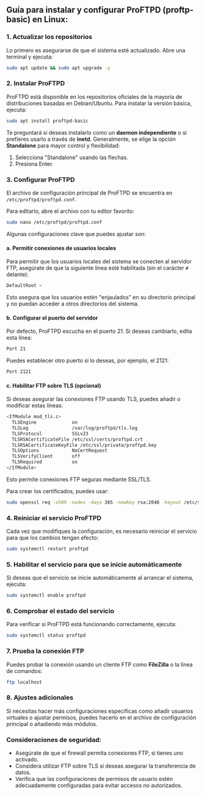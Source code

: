 ## Guía para instalar y configurar **ProFTPD (proftp-basic)** en Linux:

### 1. **Actualizar los repositorios**
Lo primero es asegurarse de que el sistema esté actualizado. Abre una terminal y ejecuta:

```bash
sudo apt update && sudo apt upgrade -y
```

### 2. **Instalar ProFTPD**
ProFTPD está disponible en los repositorios oficiales de la mayoría de distribuciones basadas en Debian/Ubuntu. Para instalar la versión básica, ejecuta:

```bash
sudo apt install proftpd-basic
```

Te preguntará si deseas instalarlo como un **daemon independiente** o si prefieres usarlo a través de **inetd**. Generalmente, se elige la opción **Standalone** para mayor control y flexibilidad:

1. Selecciona "Standalone" usando las flechas.
2. Presiona Enter.

### 3. **Configurar ProFTPD**

El archivo de configuración principal de ProFTPD se encuentra en `/etc/proftpd/proftpd.conf`.

Para editarlo, abre el archivo con tu editor favorito:

```bash
sudo nano /etc/proftpd/proftpd.conf
```

Algunas configuraciones clave que puedes ajustar son:

#### a. **Permitir conexiones de usuarios locales**

Para permitir que los usuarios locales del sistema se conecten al servidor FTP, asegúrate de que la siguiente línea esté habilitada (sin el carácter `#` delante):

```bash
DefaultRoot ~
```

Esto asegura que los usuarios estén "enjaulados" en su directorio principal y no puedan acceder a otros directorios del sistema.

#### b. **Configurar el puerto del servidor**

Por defecto, ProFTPD escucha en el puerto 21. Si deseas cambiarlo, edita esta línea:

```bash
Port 21
```

Puedes establecer otro puerto si lo deseas, por ejemplo, el 2121:

```bash
Port 2121
```

#### c. **Habilitar FTP sobre TLS (opcional)**

Si deseas asegurar las conexiones FTP usando TLS, puedes añadir o modificar estas líneas:

```bash
<IfModule mod_tls.c>
  TLSEngine             on
  TLSLog                /var/log/proftpd/tls.log
  TLSProtocol           SSLv23
  TLSRSACertificateFile /etc/ssl/certs/proftpd.crt
  TLSRSACertificateKeyFile /etc/ssl/private/proftpd.key
  TLSOptions            NoCertRequest
  TLSVerifyClient       off
  TLSRequired           on
</IfModule>
```

Esto permite conexiones FTP seguras mediante SSL/TLS.

Para crear los certificados, puedes usar:

```bash
sudo openssl req -x509 -nodes -days 365 -newkey rsa:2048 -keyout /etc/ssl/private/proftpd.key -out /etc/ssl/certs/proftpd.crt
```

### 4. **Reiniciar el servicio ProFTPD**

Cada vez que modifiques la configuración, es necesario reiniciar el servicio para que los cambios tengan efecto:

```bash
sudo systemctl restart proftpd
```

### 5. **Habilitar el servicio para que se inicie automáticamente**

Si deseas que el servicio se inicie automáticamente al arrancar el sistema, ejecuta:

```bash
sudo systemctl enable proftpd
```

### 6. **Comprobar el estado del servicio**

Para verificar si ProFTPD está funcionando correctamente, ejecuta:

```bash
sudo systemctl status proftpd
```

### 7. **Prueba la conexión FTP**

Puedes probar la conexión usando un cliente FTP como **FileZilla** o la línea de comandos:

```bash
ftp localhost
```

### 8. **Ajustes adicionales**

Si necesitas hacer más configuraciones específicas como añadir usuarios virtuales o ajustar permisos, puedes hacerlo en el archivo de configuración principal o añadiendo más módulos.

### Consideraciones de seguridad:
- Asegúrate de que el firewall permita conexiones FTP, si tienes uno activado.
- Considera utilizar FTP sobre TLS si deseas asegurar la transferencia de datos.
- Verifica que las configuraciones de permisos de usuario estén adecuadamente configuradas para evitar accesos no autorizados.
